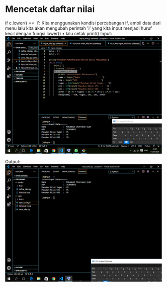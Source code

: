 # Mencetak daftar nilai
 if c.lower() == 'i':  Kita menggunakan kondisi percabangan if, ambil data dari menu lalu kita akan mengubah perintah 'i' yang kita input menjadi huruf kecil dengan fungsi lower()
• lalu cetak print()
Input:
![input](foto1/inputdaftarnilai.png)

 Output:
 ![output](foto1/inputnilai.png)
 